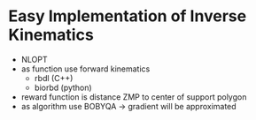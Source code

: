 # Easy Implementation of Inverse Kinematics
- NLOPT
- as function use forward kinematics
    - rbdl (C++)
    - biorbd (python)
- reward function is distance ZMP to center of support polygon
- as algorithm use BOBYQA -> gradient will be approximated
